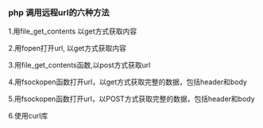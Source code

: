 ### php 调用远程url的六种方法
1.用file_get_contents 以get方式获取内容

2.用fopen打开url, 以get方式获取内容

3.用file_get_contents函数,以post方式获取url

4.用fsockopen函数打开url，以get方式获取完整的数据，包括header和body

5.用fsockopen函数打开url，以POST方式获取完整的数据，包括header和body

6.使用curl库
